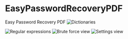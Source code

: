 # EasyPasswordRecoveryPDF
Easy Password Recovery PDF
<img alt="Dictionaries" src="https://cloud.githubusercontent.com/assets/15641092/14799987/5c83744c-0b3f-11e6-96ee-733fa5d8f770.png" />



<img alt="Regular expressions" src="https://cloud.githubusercontent.com/assets/15641092/14800611/1820bd9c-0b43-11e6-8863-36e1ad4abb45.png" />


<img alt="Brute force view" src="https://cloud.githubusercontent.com/assets/15641092/14800775/5cb5e63e-0b44-11e6-97fd-688c29171823.png" />

<img alt="Settings view" src="https://cloud.githubusercontent.com/assets/15641092/14800933/ac36ec84-0b45-11e6-9ee6-274615aa5348.png" />
